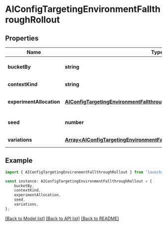 # AIConfigTargetingEnvironmentFallthroughRollout


## Properties

Name | Type | Description | Notes
------------ | ------------- | ------------- | -------------
**bucketBy** | **string** |  | [optional] [default to undefined]
**contextKind** | **string** |  | [default to undefined]
**experimentAllocation** | [**AIConfigTargetingEnvironmentFallthroughRolloutExperimentationAllocation**](AIConfigTargetingEnvironmentFallthroughRolloutExperimentationAllocation.md) |  | [optional] [default to undefined]
**seed** | **number** |  | [optional] [default to undefined]
**variations** | [**Array&lt;AIConfigTargetingEnvironmentFallthroughRolloutVariation&gt;**](AIConfigTargetingEnvironmentFallthroughRolloutVariation.md) |  | [default to undefined]

## Example

```typescript
import { AIConfigTargetingEnvironmentFallthroughRollout } from 'launchdarkly-api-typescript';

const instance: AIConfigTargetingEnvironmentFallthroughRollout = {
    bucketBy,
    contextKind,
    experimentAllocation,
    seed,
    variations,
};
```

[[Back to Model list]](../README.md#documentation-for-models) [[Back to API list]](../README.md#documentation-for-api-endpoints) [[Back to README]](../README.md)
